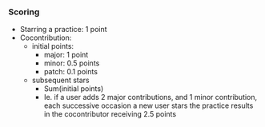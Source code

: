 ### Scoring
  * Starring a practice: 1 point
  * Cocontribution: 
    * initial points:
      * major: 1 point
      * minor: 0.5 points
      * patch: 0.1 points
    * subsequent stars
      * Sum(initial points)
      * Ie. if a user adds 2 major contributions, and 1 minor contribution, each successive occasion a new user stars the practice results in the cocontributor receiving 2.5 points